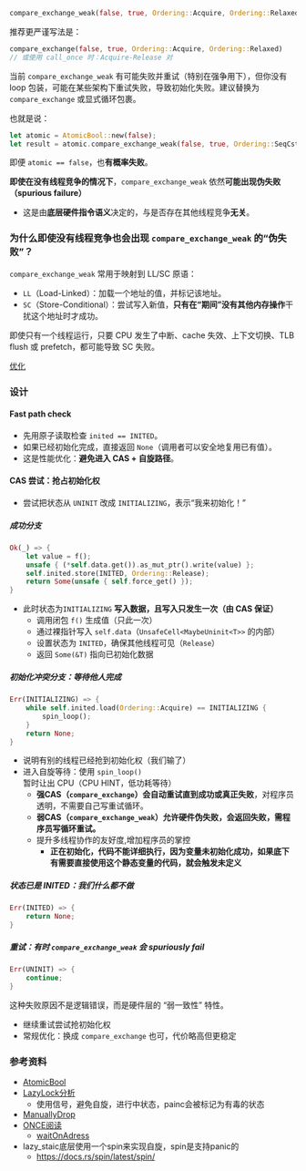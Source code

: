 ```rust
compare_exchange_weak(false, true, Ordering::Acquire, Ordering::Relaxed)
```
推荐更严谨写法是：
```rust
compare_exchange(false, true, Ordering::Acquire, Ordering::Relaxed)
// 或使用 call_once 时：Acquire-Release 对

```
当前 `compare_exchange_weak` 有可能失败并重试（特别在强争用下），但你没有 loop 包装，可能在某些架构下重试失败，导致初始化失败。建议替换为 `compare_exchange` 或显式循环包裹。

也就是说：
```rust
let atomic = AtomicBool::new(false);
let result = atomic.compare_exchange_weak(false, true, Ordering::SeqCst, Ordering::SeqCst);
```
即便 `atomic == false`，也**有概率失败**。

**即使在没有线程竞争的情况下**，`compare_exchange_weak` 依然**可能出现伪失败（spurious failure）**
- 这是由**底层硬件指令语义**决定的，与是否存在其他线程竞争**无关**。

### 为什么即使没有线程竞争也会出现 `compare_exchange_weak` 的“伪失败”？
`compare_exchange_weak` 常用于映射到 LL/SC 原语：
- `LL`（Load-Linked）：加载一个地址的值，并标记该地址。
- `SC`（Store-Conditional）：尝试写入新值，**只有在“期间”没有其他内存操作**干扰这个地址时才成功。

即使只有一个线程运行，只要 CPU 发生了中断、cache 失效、上下文切换、TLB flush 或 prefetch，都可能导致 SC 失败。

[优化](https://github.com/arceos-org/lazyinit/pull/1)

### 设计
#### Fast path check
- 先用原子读取检查 `inited == INITED`。
- 如果已经初始化完成，直接返回 `None`（调用者可以安全地复用已有值）。
- 这是性能优化：**避免进入 CAS + 自旋路径**。
#### CAS 尝试：抢占初始化权
- 尝试把状态从 `UNINIT` 改成 `INITIALIZING`，表示“我来初始化！”
##### 成功分支
```rust
Ok(_) => {
    let value = f();
    unsafe { (*self.data.get()).as_mut_ptr().write(value) };
    self.inited.store(INITED, Ordering::Release);
    return Some(unsafe { self.force_get() });
}
```
- 此时状态为`INITIALIZING` **写入数据，且写入只发生一次（由 CAS 保证）**
	- 调用闭包 `f()` 生成值（只此一次）
	- 通过裸指针写入 `self.data`（`UnsafeCell<MaybeUninit<T>>` 的内部）
	- 设置状态为 `INITED`，确保其他线程可见（`Release`）
	- 返回 `Some(&T)` 指向已初始化数据
##### 初始化冲突分支：等待他人完成
```rust
Err(INITIALIZING) => {
    while self.inited.load(Ordering::Acquire) == INITIALIZING {
        spin_loop();
    }
    return None;
}
```
- 说明有别的线程已经抢到初始化权（我们输了）
- 进入自旋等待：使用 `spin_loop()` 暂时让出 CPU（CPU HINT，低功耗等待）
	- **强CAS（`compare_exchange`）会自动重试直到成功或真正失败**，对程序员透明，不需要自己写重试循环。
	- **弱CAS（`compare_exchange_weak`）允许硬件伪失败，会返回失败，需程序员写循环重试。**
	- 提升多线程协作的友好度,增加程序员的掌控
		- **正在初始化，代码不能详细执行，因为变量未初始化成功，如果底下有需要直接使用这个静态变量的代码，就会触发未定义**

##### 状态已是 INITED：我们什么都不做
```rust
Err(INITED) => {
    return None;
}
```
#####  重试：有时 `compare_exchange_weak` 会 spuriously fail
```rust
Err(UNINIT) => {
    continue;
}
```
这种失败原因不是逻辑错误，而是硬件层的 “弱一致性” 特性。
- 继续重试尝试抢初始化权
- 常规优化：换成 `compare_exchange` 也可，代价略高但更稳定
### 参考资料
- [AtomicBool](../../../../../../../Areas/Rust/复用概念/core/AtomicBool/AtomicBool.md)
- [LazyLock分析](../../../../../../../Areas/Rust/复用概念/std/lazyLock/LazyLock分析.md)
	- 使用信号，避免自旋，进行中状态，painc会被标记为有毒的状态
- [ManuallyDrop](../../../../../../../Areas/Rust/复用概念/std/ManuallyDrop/ManuallyDrop.md)
- [ONCE阅读](../../../../../../../Areas/Rust/复用概念/std/ONCE/ONCE阅读.md)
	- [waitOnAdress](../../../../../../../Areas/Rust/复用概念/std/ONCE/waitOnAdress.md)
- lazy_staic底层使用一个spin来实现自旋，spin是支持panic的
	- https://docs.rs/spin/latest/spin/